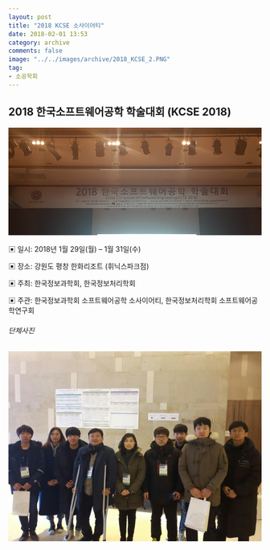 ```yaml
---
layout: post
title: "2018 KCSE 소사이어티"
date: 2018-02-01 13:53
category: archive
comments: false
image: "../../images/archive/2018_KCSE_2.PNG"
tag:
- 소공학회
---
```


## 2018 한국소프트웨어공학 학술대회 (KCSE 2018)  

![소사이어티사진](../../images/archive/2018_KCSE_2.PNG)


▣ 일시: 2018년 1월 29일(월) – 1월 31일(수)  

▣ 장소: 강원도 평창 한화리조트 (휘닉스파크점)  

▣ 주최: 한국정보과학회, 한국정보처리학회  

▣ 주관: 한국정보과학회 소프트웨어공학 소사이어티, 한국정보처리학회 소프트웨어공학연구회  



###### 단체사진
![소사이어티단체사진](../../images/archive/2018_KCSE_1.jpg)
